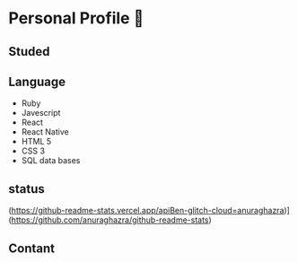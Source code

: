 # Personal Profile 📖 



## Studed 



## Language  

* Ruby  
* Javescript 
* React 
* React Native 
* HTML 5 
* CSS 3  
* SQL data bases  

## status 

(https://github-readme-stats.vercel.app/apiBen-glitch-cloud=anuraghazra)](https://github.com/anuraghazra/github-readme-stats)
 
 ## Contant
